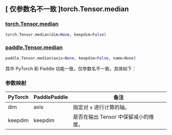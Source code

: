 ## [ 仅参数名不一致 ]torch.Tensor.median

### [torch.Tensor.median](https://pytorch.org/docs/stable/generated/torch.Tensor.median.html)

```python
torch.Tensor.median(dim=None, keepdim=False)
```

### [paddle.Tensor.median](https://www.paddlepaddle.org.cn/documentation/docs/zh/develop/api/paddle/Tensor_cn.html#median-axis-none-keepdim-false-name-none)

```python
paddle.Tensor.median(axis=None, keepdim=False, name=None)
```

其中 PyTorch 和 Paddle 功能一致，仅参数名不一致，具体如下：

### 参数映射

| PyTorch | PaddlePaddle | 备注 |
| ------- | ------------ | -- |
| dim     | axis         | 指定对 x 进行计算的轴。 |
| keepdim | keepdim      | 是否在输出 Tensor 中保留减小的维度。 |
